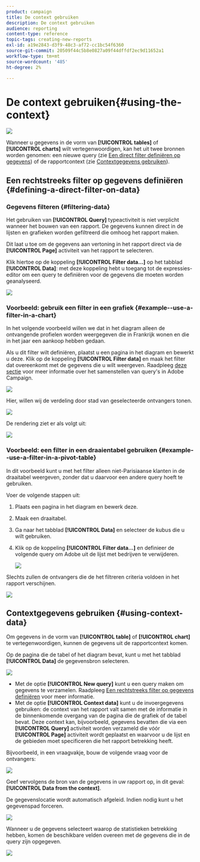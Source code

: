 ```yaml
---
product: campaign
title: De context gebruiken
description: De context gebruiken
audience: reporting
content-type: reference
topic-tags: creating-new-reports
exl-id: a19e2843-d3f9-48c3-af72-cc1bc54f6360
source-git-commit: 20509f44c5b8e0827a09f44dffdf2ec9d11652a1
workflow-type: tm+mt
source-wordcount: '485'
ht-degree: 2%

---
```


# De context gebruiken{#using-the-context}

![](../../assets/common.svg)

Wanneer u gegevens in de vorm van **[!UICONTROL tables]** of **[!UICONTROL charts]** wilt vertegenwoordigen, kan het uit twee bronnen worden genomen: een nieuwe query (zie [Een direct filter definiëren op gegevens](#defining-a-direct-filter-on-data)) of de rapportcontext (zie [Contextgegevens gebruiken](#using-context-data)).

## Een rechtstreeks filter op gegevens definiëren {#defining-a-direct-filter-on-data}

### Gegevens filteren {#filtering-data}

Het gebruiken van **[!UICONTROL Query]** typeactiviteit is niet verplicht wanneer het bouwen van een rapport. De gegevens kunnen direct in de lijsten en grafieken worden gefiltreerd die omhoog het rapport maken.

Dit laat u toe om de gegevens aan vertoning in het rapport direct via de **[!UICONTROL Page]** activiteit van het rapport te selecteren.

Klik hiertoe op de koppeling **[!UICONTROL Filter data...]** op het tabblad **[!UICONTROL Data]**: met deze koppeling hebt u toegang tot de expressies-editor om een query te definiëren voor de gegevens die moeten worden geanalyseerd.

![](assets/reporting_filter_data_from_page.png)

### Voorbeeld: gebruik een filter in een grafiek {#example--use-a-filter-in-a-chart}

In het volgende voorbeeld willen we dat in het diagram alleen de ontvangende profielen worden weergegeven die in Frankrijk wonen en die in het jaar een aankoop hebben gedaan.

Als u dit filter wilt definiëren, plaatst u een pagina in het diagram en bewerkt u deze. Klik op de koppeling **[!UICONTROL Filter data]** en maak het filter dat overeenkomt met de gegevens die u wilt weergeven. Raadpleeg [deze sectie](../../platform/using/about-queries-in-campaign.md) voor meer informatie over het samenstellen van query&#39;s in Adobe Campaign.

![](assets/s_ncs_advuser_report_wizard_029.png)

Hier, willen wij de verdeling door stad van geselecteerde ontvangers tonen.

![](assets/reporting_graph_with_2vars.png)

De rendering ziet er als volgt uit:

![](assets/reporting_graph_with_2vars_preview.png)

### Voorbeeld: een filter in een draaientabel gebruiken {#example--use-a-filter-in-a-pivot-table}

In dit voorbeeld kunt u met het filter alleen niet-Parisiaanse klanten in de draaitabel weergeven, zonder dat u daarvoor een andere query hoeft te gebruiken.

Voer de volgende stappen uit:

1. Plaats een pagina in het diagram en bewerk deze.
1. Maak een draaitabel.
1. Ga naar het tabblad **[!UICONTROL Data]** en selecteer de kubus die u wilt gebruiken.
1. Klik op de koppeling **[!UICONTROL Filter data...]** en definieer de volgende query om Adobe uit de lijst met bedrijven te verwijderen.

   ![](assets/s_ncs_advuser_report_display_03.png)

Slechts zullen de ontvangers die de het filtreren criteria voldoen in het rapport verschijnen.

![](assets/s_ncs_advuser_report_display_04.png)

## Contextgegevens gebruiken {#using-context-data}

Om gegevens in de vorm van **[!UICONTROL table]** of **[!UICONTROL chart]** te vertegenwoordigen, kunnen de gegevens uit de rapportcontext komen.

Op de pagina die de tabel of het diagram bevat, kunt u met het tabblad **[!UICONTROL Data]** de gegevensbron selecteren.

![](assets/s_ncs_advuser_report_datasource_3.png)

* Met de optie **[!UICONTROL New query]** kunt u een query maken om gegevens te verzamelen. Raadpleeg [Een rechtstreeks filter op gegevens definiëren](#defining-a-direct-filter-on-data) voor meer informatie.
* Met de optie **[!UICONTROL Context data]** kunt u de invoergegevens gebruiken: de context van het rapport valt samen met de informatie in de binnenkomende overgang van de pagina die de grafiek of de tabel bevat. Deze context kan, bijvoorbeeld, gegevens bevatten die via een **[!UICONTROL Query]** activiteit worden verzameld die vóór **[!UICONTROL Page]** activiteit wordt geplaatst en waarvoor u de lijst en de gebieden moet specificeren die het rapport betrekking heeft.

Bijvoorbeeld, in een vraagvakje, bouw de volgende vraag voor de ontvangers:

![](assets/s_ncs_advuser_report_datasource_2.png)

Geef vervolgens de bron van de gegevens in uw rapport op, in dit geval: **[!UICONTROL Data from the context]**.

De gegevenslocatie wordt automatisch afgeleid. Indien nodig kunt u het gegevenspad forceren.

![](assets/s_ncs_advuser_report_datasource_4.png)

Wanneer u de gegevens selecteert waarop de statistieken betrekking hebben, komen de beschikbare velden overeen met de gegevens die in de query zijn opgegeven.

![](assets/s_ncs_advuser_report_datasource_1.png)
